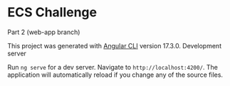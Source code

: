 # ECS Challenge

Part 2 (web-app branch) 

This project was generated with [Angular CLI](https://github.com/angular/angular-cli) version 17.3.0.
Development server

Run `ng serve` for a dev server. Navigate to `http://localhost:4200/`. The application will automatically reload if you change any of the source files.

